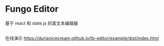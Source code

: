 # Fungo Editor

基于 react 和 slate.js 的富文本编辑器

##

在线演示 https://durianicecream.github.io/tb-editor/example/dist/index.html
